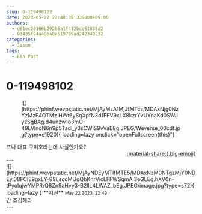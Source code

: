 ```yaml
---
slug: 0-119498102
date: 2023-05-22 22:48:39.339000+09:00
authors:
  - d61ec26166b292b5a1f412bdc61838d2
  - 01435f74a49ba8a519705ad242348232
categories:
  - Jisun
tags:
  - Fan Post
---
```


# 0-119498102

<div class="post-container" markdown="1">
<div class="content-container md-sidebar__scrollwrap" markdown="1">


<figure markdown="1">
![](https://phinf.wevpstatic.net/MjAyMzA1MjJfMTcz/MDAxNjg0NzYzMzE4OTMz.HWt6ySqXpfN3d1FFV9xLX8kzrYvUYnaKd0SWJyzSgBAg.d4unzw1o3mO-49LVlnoN6n9p5TadI_y3sCWiS9vVaE8g.JPEG/Weverse_00cdf.jpg?type=e1920){ loading=lazy onclick="openFullscreen(this)"}
</figure>
프나 대표 구미호라는데 사실인가요?

</div>
</div>

<div style="text-align: right;" markdown="1">
<a href="https://weverse.io/fromis9/fanpost/0-119498102" style="text-align: right;">:material-share:{.big-emoji}</a>
</div>
---

<div class="comments-container md-sidebar__scrollwrap" markdown="1">
<div class="comment" markdown="1">
<div class='id-container' markdown="1">
![](https://phinf.wevpstatic.net/MjAyNDEyMTlfMTE5/MDAxNzM0NTgzMjY0NDEy.08FClE9gxLY-99LscoMUgQbKnrVicLFFWSqmAi3eGLEg.hXV0n-tPyoIqjwYMPRrQ8Zn9aHvy3-B2llL4LWAZ_bEg.JPEG/image.jpg?type=s72){ loading=lazy }
**<span class="artist">지선</span>** <small>May 22 2023, 22:49</small><br>
</div>
<div class='comment-body' markdown="1">
간 조심해라
</div>
</div>
</div>
---
